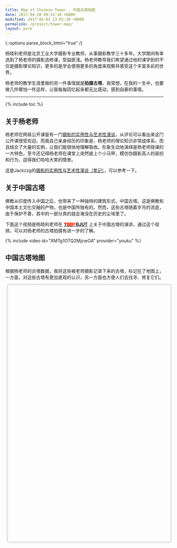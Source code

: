 ```yaml
---
title: Map of Chinese Tower - 中国古塔地图
date: 2017-04-28 09:32:18 +0800
modified: 2017-05-02 23:01:30 +0800
permalink: /project/tower-map/
layout: pure
---
```


{::options parse_block_html="true" /}

<div class="pure_content">

杨晓利老师是北京工业大学摄影专业教师，从事摄影教学三十多年。大学期间有幸选到了杨老师的摄影选修课，受益匪浅。杨老师教导我们希望通过他的课学到的不仅是摄影理论知识，更多的是学会使用更多的角度来观察并感受这个丰富多彩的世界。

杨老师的教学生涯里做的另一件事情就是**拍摄古塔**。我常想，在我的一生中，也要做几件哪怕一件这样，让我每每回忆起来都无比感动，感到自豪的事情。

<!--shoreline-->
---

{% include toc %}

## 关于杨老师

杨老师在网易公开课是有一门[摄影的实用性与艺术性漫谈](http://open.163.com/special/cuvocw/sheyingmantan.html)，从评论可以看出来这门公开课很受欢迎。而我自己亲身经历的印象是，杨老师的理论知识非常成体系，而且结合了大量的实例，让我们能很快地理解吸收。形象生动地演绎是杨老师授课的一大特色，至今还记得杨老师在课堂上突然披上个小马甲，模仿伪摄影高人的装扮和行为，逗得我们哈哈大笑的情景。

这是Jackzzg的[摄影的实用性与艺术性漫谈（笔记）](http://www.jianshu.com/p/4746c37a9923)，可以参考一下。

## 关于中国古塔

佛教从印度传入中国之后，也带来了一种独特的建筑形式，中国古塔。这是佛教和中国本土文化交融的产物，也是中国所独有的。然而，这些古塔随着岁月的流逝，由于保护不善，其中的一部分真的就会淹没在历史的尘埃里了。

下面这个视频是杨晓利老师在
[<span style="background-image: url(data:image/svg+xml;utf8,%3Csvg%20xmlns%3D%27http%3A%2F%2Fwww.w3.org%2F2000%2Fsvg%27%20width%3D%27100%25%27%20height%3D%27100%25%27%20viewBox%3D%270%200%20150%2047%27%3E%3Cg%20fill%3D%27%23FF2B06%27%3E%3Cpath%20d%3D%27M13.909%2012.994h-11.909v-10.892h36.897v10.892h-11.904v31.602h-13.084v-31.602zM40.931%202.102h35.817v10.892h-22.725v5.295h22.725v10.121h-22.725v5.295h22.73v10.891h-35.822v-42.494zM78.953%202.102h21.484c14.16%200%2019.168%2010.475%2019.168%2021.185%200%2013.039-6.904%2021.309-21.725%2021.309h-18.927v-42.494zm13.09%2031.603h5.121c8.156%200%209.348-6.608%209.348-10.6%200-2.673-.836-10.111-10.301-10.111h-4.168v20.711zM138.416%2028.22l-3.992-6.622-3.895%206.622h-9.594l9.107-13.39-8.77-12.809h9.596l3.555%206.332%203.654-6.332h9.594l-8.768%2012.809%209.107%2013.39h-9.594z%27%2F%3E%3C%2Fg%3E%3C%2Fsvg%3E); background-position: 0 60%; background-repeat: no-repeat; color: transparent;">
TEDx
</span>
**BJUT**](https://www.ted.com/tedx/events/15751)
上关于中国古塔的演讲，通过这个视频，可以对杨老师的古塔拍摄有进一步的了解。

{% include video id="XMTg1OTQ2MjcwOA" provider="youku" %}


## 中国古塔地图

根据杨老师的古塔数据，我将这些被老师摄影记录下来的古塔，标记在了地图上，一方面，对这些古塔有更加直观的认识，另一方面也方便人们去找寻、修复它们。


<div id="map"
	style="width: 100%; height: 800px; padding: 0.5em; 
	margin:0.5em; border: 1px solid #ccc; border-radius: 0.25em;
	box-shadow: 0 0 0.5em #ccc;">		
</div> 
</div>

<script src="echarts.min.js"></script>
<script src="bmap.min.js"></script>
<script type="text/javascript" src="https://api.map.baidu.com/api?v=2.0&ak=bCUjR9ByWgH0yXSOUcNHISbP2a9KcGKm"></script>
<script src="geolib.min.js"></script>
<script src="tower_map.js"></script>